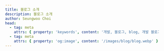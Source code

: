 ```yaml
---
title: 블로그 소개
description: 블로그 소개
author: Seungwoo Choi
head:
  - tag: meta
    attrs: { property: 'keywords', content: '개발, 블로그, blog, 개발 블로그' }
  - tag: meta
    attrs: { property: 'og:image', content: '/images/blog/blog.webp' }
---
```

